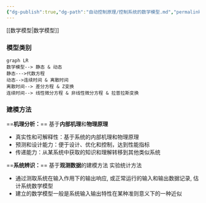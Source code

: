 ```yaml
---
{"dg-publish":true,"dg-path":"自动控制原理/控制系统的数学模型.md","permalink":"/自动控制原理/控制系统的数学模型/","dgPassFrontmatter":true,"noteIcon":"","created":"2024-06-22T12:47:22.501+08:00","updated":"2024-07-10T12:29:26.444+08:00"}
---
```


[[数学模型\|数学模型]]
### 模型类别

```mermaid
graph LR 
数学模型--> 静态 & 动态
静态--->代数方程
动态-->连续时间 & 离散时间
离散时间--> 差分方程 & Z变换
连续时间--> 线性微分方程 & 非线性微分方程 & 拉普拉斯变换

```

### 建模方法

==**机理分析：**==
基于**内部机理**和**物理原理**

- 真实性和可解释性：基于系统的内部机理和物理原理
- 预测和设计能力：便于设计、优化和控制，达到性能指标 
- 传递能力：从某系统中获取的知识和理解转移到其他类似系统


==**系统辨识：**==
基于**观测数据**的建模方法
实验统计方法 

- 通过测取系统在输入作用下的输出响应, 或正常运行的输入和输出数据记录, 估计系统数学模型 
- 建立的数学模型一般是系统输入输出特性在某种准则意义下的一种近似


